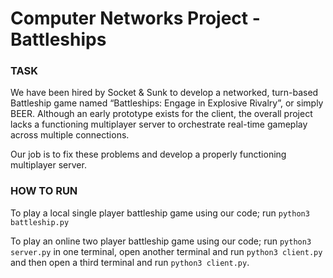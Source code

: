 # Computer Networks Project - Battleships
### TASK
We have been hired by Socket & Sunk to develop a networked, turn-based Battleship game named “Battleships: Engage in Explosive Rivalry”, or simply BEER. Although an early prototype exists for the client, the overall project lacks a functioning multiplayer server to orchestrate real-time gameplay across multiple connections.    

Our job is to fix these problems and develop a properly functioning multiplayer server.

### HOW TO RUN   
To play a local single player battleship game using our code; run ```python3 battleship.py```   

To play an online two player battleship game using our code; run ```python3 server.py``` in one terminal, open another terminal and run ```python3 client.py``` and then open a third terminal and run ```python3 client.py```.
